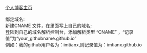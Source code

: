 [个人博客主页](http://imtianx.cn/)
<br><br>绑定域名:<br>
    新建CNAME 文件，在里面写上自己的域名;<br>
    登陆到自己的域名解析控制台，添加解析类型 “CNAME” ，“记录值”为“your_githubname.github.io”<br>
    例如：我的github用户名为：imtianx,则记录值为：imtianx.github.io
	
